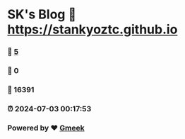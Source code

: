 # SK's Blog :link: https://stankyoztc.github.io 
### :page_facing_up: [5](https://stankyoztc.github.io/tag.html) 
### :speech_balloon: 0 
### :hibiscus: 16391 
### :alarm_clock: 2024-07-03 00:17:53 
### Powered by :heart: [Gmeek](https://github.com/Meekdai/Gmeek)
